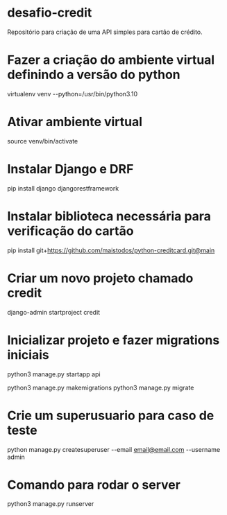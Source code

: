 # desafio-credit

Repositório para criação de uma API simples para cartão de crédito.

# Fazer a criação do ambiente virtual definindo a versão do python
virtualenv venv --python=/usr/bin/python3.10

# Ativar ambiente virtual
source venv/bin/activate

# Instalar Django e DRF
pip install django djangorestframework

# Instalar biblioteca necessária para verificação do cartão
pip install git+https://github.com/maistodos/python-creditcard.git@main

# Criar um novo projeto chamado credit
django-admin startproject credit

# Inicializar projeto e fazer migrations iniciais
python3 manage.py startapp api

python3 manage.py makemigrations
python3 manage.py migrate

# Crie um superusuario para caso de teste
python manage.py createsuperuser --email email@email.com --username admin

# Comando para rodar o server
python3 manage.py runserver

